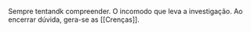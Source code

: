 Sempre tentandk compreender. O incomodo que leva a investigação. Ao encerrar dúvida, gera-se as [[Crenças]].